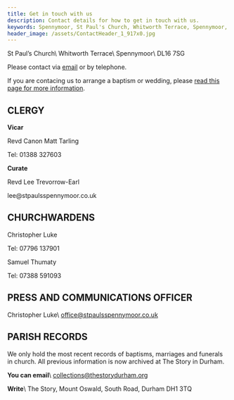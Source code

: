 ```yaml
---
title: Get in touch with us
description: Contact details for how to get in touch with us.
keywords: Spennymoor, St Paul's Church, Whitworth Terrace, Spennymoor, DL16 7SG, Contact us, find us, St Paul's Church Spennymoor, parish registers
header_image: /assets/ContactHeader_1_917x0.jpg
---
```

St Paul’s Church\\
Whitworth Terrace\\
Spennymoor\\
DL16 7SG

Please contact via [email](mailto:office@stpaulsspennymoor.co.uk) or by telephone.

If you are contacing us to arrange a baptism or wedding, please [read this page for more information](/baptisms-weddings/).

## CLERGY
**Vicar**
<p></p>
Revd Canon Matt Tarling
<p></p>
Tel: 01388 327603

**Curate**
<p></p>
Revd Lee Trevorrow-Earl
<p></p>
lee@stpaulsspennymoor.co.uk

## CHURCHWARDENS
Christopher Luke
<p></p>
Tel: 07796 137901

Samuel Thumaty
<p></p>
Tel: 07388 591093
      
## PRESS AND COMMUNICATIONS OFFICER

Christopher Luke\\
office@stpaulsspennymoor.co.uk

## PARISH RECORDS

We only hold the most recent records of baptisms, marriages and funerals in church. All previous information is now archived at The Story in Durham.

**You can email**\\
<span class="editor_default">collections@thestorydurham.org</span>

**Write**\\
The Story, Mount Oswald, South Road, Durham DH1 3TQ
